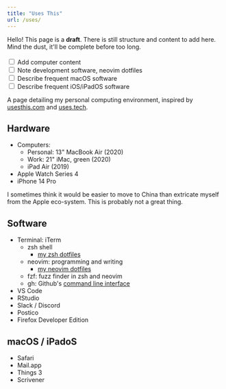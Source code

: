 ```yaml
---
title: "Uses This"
url: /uses/
---
```


<div class="notice notice--draft">
  <div>
    Hello! This page is a <strong>draft</strong>. There is still structure and content to add here. Mind the dust, it'll be complete before too long.
    <br><br>
    <div class="todo-list">
      <div class="todo">
        <input type="checkbox" onclick="return false;">
        <label>Add computer content</label>
      </div>
      <div class="todo">
        <input type="checkbox" onclick="return false;">
        <label>Note development software, neovim dotfiles</label>
      </div>
      <div class="todo">
        <input type="checkbox" onclick="return false;">
        <label>Describe frequent macOS software</label>
      </div>
      <div class="todo">
        <input type="checkbox" onclick="return false;">
        <label>Describe frequent iOS/iPadOS software</label>
      </div>
    </div>
  </div>
</div>

A page detailing my personal computing environment, inspired by [usesthis.com](https://usesthis.com/) and [uses.tech](https://uses.tech/).

## Hardware

- Computers: 
    - Personal: 13" MacBook Air (2020) 
    - Work: 21" iMac, green (2020)
    - iPad Air (2019)
- Apple Watch Series 4
- iPhone 14 Pro

I sometimes think it would be easier to move to China than extricate myself
from the Apple eco-system. This is probably not a great thing.

## Software

- Terminal: iTerm 
    - zsh shell
      - [my zsh dotfiles](https://github.com/hepplerj/dotfiles/tree/master/zsh)
    - neovim: programming and writing 
        - [my neovim dotfiles](https://github.com/hepplerj/dotfiles/tree/master/vim) 
    - fzf: fuzz finder in zsh and neovim 
    - gh: Github's [command line interface](https://cli.github.com)
- VS Code
- RStudio
- Slack / Discord
- Postico 
- Firefox Developer Edition

## macOS / iPadoS 

- Safari
- Mail.app 
- Things 3
- Scrivener
